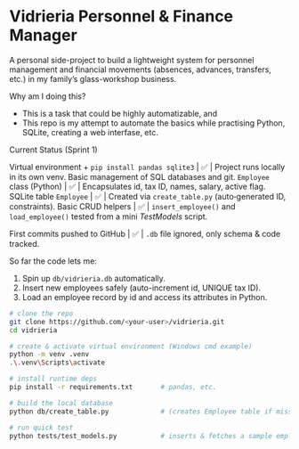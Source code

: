 # Vidrieria Personnel & Finance Manager

A personal side-project to build a lightweight system for personnel management and financial movements (absences, advances, transfers, etc.) in my family’s glass-workshop business.

Why am I doing this?
- This is a task that could be highly automatizable, and 
- This repo is my attempt to automate the basics while practising Python, SQLite, creating a web interfase, etc.



Current Status (Sprint 1)

Virtual environment + `pip install pandas sqlite3` | ✅ | Project runs locally in its own venv. 
Basic management of SQL databases and git.
 `Employee` class (Python) | ✅ | Encapsulates id, tax ID, names, salary, active flag. 
 SQLite table `Employee`   | ✅ | Created via `create_table.py` (auto‐generated ID, constraints). 
 Basic CRUD helpers        | ✅ | `insert_employee()` and `load_employee()` tested from a mini *TestModels* script. 

 First commits pushed to GitHub | ✅ | `.db` file ignored, only schema & code tracked. 

So far the code lets me:

1. Spin up `db/vidrieria.db` automatically.  
2. Insert new employees safely (auto-increment id, UNIQUE tax ID).  
3. Load an employee record by id and access its attributes in Python.




```bash
# clone the repo
git clone https://github.com/<your-user>/vidrieria.git
cd vidrieria

# create & activate virtual environment (Windows cmd example)
python -m venv .venv
.\.venv\Scripts\activate

# install runtime deps
pip install -r requirements.txt       # pandas, etc.

# build the local database
python db/create_table.py             # (creates Employee table if missing)

# run quick test
python tests/test_models.py           # inserts & fetches a sample employee
